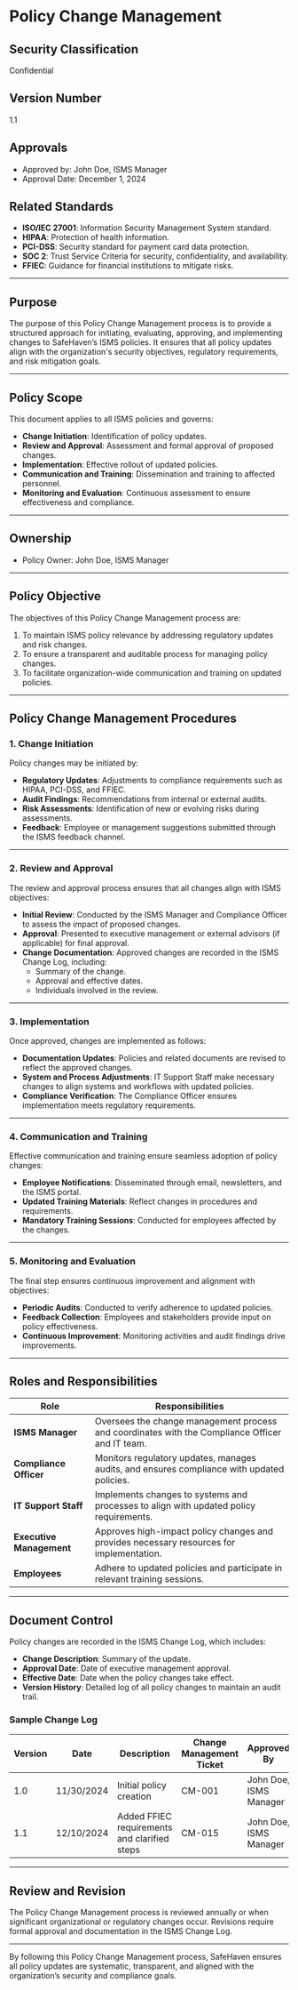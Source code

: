 # Policy Change Management

## Security Classification
Confidential

## Version Number
1.1

## Approvals
- Approved by: John Doe, ISMS Manager
- Approval Date: December 1, 2024

## Related Standards
- **ISO/IEC 27001**: Information Security Management System standard.
- **HIPAA**: Protection of health information.
- **PCI-DSS**: Security standard for payment card data protection.
- **SOC 2**: Trust Service Criteria for security, confidentiality, and availability.
- **FFIEC**: Guidance for financial institutions to mitigate risks.

---

## Purpose
The purpose of this Policy Change Management process is to provide a structured approach for initiating, evaluating, approving, and implementing changes to SafeHaven’s ISMS policies. It ensures that all policy updates align with the organization's security objectives, regulatory requirements, and risk mitigation goals.

---

## Policy Scope
This document applies to all ISMS policies and governs:
- **Change Initiation**: Identification of policy updates.
- **Review and Approval**: Assessment and formal approval of proposed changes.
- **Implementation**: Effective rollout of updated policies.
- **Communication and Training**: Dissemination and training to affected personnel.
- **Monitoring and Evaluation**: Continuous assessment to ensure effectiveness and compliance.

---

## Ownership
- Policy Owner: John Doe, ISMS Manager

---

## Policy Objective
The objectives of this Policy Change Management process are:
1. To maintain ISMS policy relevance by addressing regulatory updates and risk changes.
2. To ensure a transparent and auditable process for managing policy changes.
3. To facilitate organization-wide communication and training on updated policies.

---

## Policy Change Management Procedures

### 1. Change Initiation
Policy changes may be initiated by:
- **Regulatory Updates**: Adjustments to compliance requirements such as HIPAA, PCI-DSS, and FFIEC.
- **Audit Findings**: Recommendations from internal or external audits.
- **Risk Assessments**: Identification of new or evolving risks during assessments.
- **Feedback**: Employee or management suggestions submitted through the ISMS feedback channel.

---

### 2. Review and Approval
The review and approval process ensures that all changes align with ISMS objectives:
- **Initial Review**: Conducted by the ISMS Manager and Compliance Officer to assess the impact of proposed changes.
- **Approval**: Presented to executive management or external advisors (if applicable) for final approval.
- **Change Documentation**: Approved changes are recorded in the ISMS Change Log, including:
  - Summary of the change.
  - Approval and effective dates.
  - Individuals involved in the review.

---

### 3. Implementation
Once approved, changes are implemented as follows:
- **Documentation Updates**: Policies and related documents are revised to reflect the approved changes.
- **System and Process Adjustments**: IT Support Staff make necessary changes to align systems and workflows with updated policies.
- **Compliance Verification**: The Compliance Officer ensures implementation meets regulatory requirements.

---

### 4. Communication and Training
Effective communication and training ensure seamless adoption of policy changes:
- **Employee Notifications**: Disseminated through email, newsletters, and the ISMS portal.
- **Updated Training Materials**: Reflect changes in procedures and requirements.
- **Mandatory Training Sessions**: Conducted for employees affected by the changes.

---

### 5. Monitoring and Evaluation
The final step ensures continuous improvement and alignment with objectives:
- **Periodic Audits**: Conducted to verify adherence to updated policies.
- **Feedback Collection**: Employees and stakeholders provide input on policy effectiveness.
- **Continuous Improvement**: Monitoring activities and audit findings drive improvements.

---

## Roles and Responsibilities

| Role                      | Responsibilities                                                                                 |
|---------------------------|------------------------------------------------------------------------------------------------|
| **ISMS Manager**          | Oversees the change management process and coordinates with the Compliance Officer and IT team.|
| **Compliance Officer**    | Monitors regulatory updates, manages audits, and ensures compliance with updated policies.      |
| **IT Support Staff**      | Implements changes to systems and processes to align with updated policy requirements.         |
| **Executive Management**  | Approves high-impact policy changes and provides necessary resources for implementation.       |
| **Employees**             | Adhere to updated policies and participate in relevant training sessions.                      |

---

## Document Control
Policy changes are recorded in the ISMS Change Log, which includes:
- **Change Description**: Summary of the update.
- **Approval Date**: Date of executive management approval.
- **Effective Date**: Date when the policy changes take effect.
- **Version History**: Detailed log of all policy changes to maintain an audit trail.

### Sample Change Log

| Version | Date       | Description                                  | Change Management Ticket | Approved By              |
|---------|------------|----------------------------------------------|---------------------------|--------------------------|
| 1.0     | 11/30/2024 | Initial policy creation                     | CM-001                   | John Doe, ISMS Manager  |
| 1.1     | 12/10/2024 | Added FFIEC requirements and clarified steps| CM-015                   | John Doe, ISMS Manager  |

---

## Review and Revision
The Policy Change Management process is reviewed annually or when significant organizational or regulatory changes occur. Revisions require formal approval and documentation in the ISMS Change Log.

---

By following this Policy Change Management process, SafeHaven ensures all policy updates are systematic, transparent, and aligned with the organization’s security and compliance goals.
